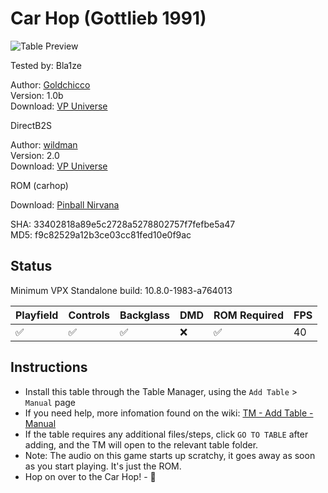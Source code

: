 # Car Hop (Gottlieb 1991)

![Table Preview](../../images/vpx-carhop.png)

Tested by: Bla1ze

Author: [Goldchicco ](https://vpuniverse.com/profile/23579-goldchicco/)  
Version: 1.0b  
Download: [VP Universe](https://vpuniverse.com/files/file/7520-car-hop-gottlieb-1991/)

DirectB2S

Author: [wildman](https://vpuniverse.com/profile/5-wildman/)  
Version: 2.0  
Download: [VP Universe](https://vpuniverse.com/files/file/2332-car-hoppremier-1991/)

ROM (carhop)

Download: [Pinball Nirvana](https://pinballnirvana.com/forums/resources/carhop.1647/)

SHA: 33402818a89e5c2728a5278802757f7fefbe5a47  
MD5: f9c82529a12b3ce03cc81fed10e0f9ac

## Status 

Minimum VPX Standalone build: 10.8.0-1983-a764013

| Playfield | Controls | Backglass | DMD | ROM Required | FPS | 
|-----------|----------|-----------|-----|--------------|-----|
| :white_check_mark: | :white_check_mark: | :white_check_mark: | :x: | :white_check_mark: | 40 |

## Instructions

- Install this table through the Table Manager, using the `Add Table` > `Manual` page
- If you need help, more infomation found on the wiki: [TM - Add Table - Manual](https://github.com/LegendsUnchained/vpx-standalone-alp4k/wiki/%5B04%5D-%F0%9F%A7%A1-TM-%E2%80%90-Other-Features#add-table---manual)
- If the table requires any additional files/steps, click `GO TO TABLE` after adding, and the TM will open to the relevant table folder.
- Note: The audio on this game starts up scratchy, it goes away as soon as you start playing. It's just the ROM.
- Hop on over to the Car Hop! - 🚙

